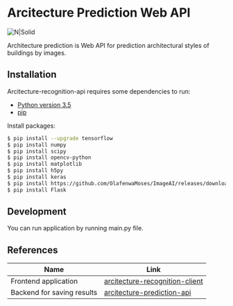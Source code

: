 # Arcitecture Prediction Web API 
![N|Solid](https://avatars1.githubusercontent.com/u/6582119?s=280&v=4 ) 

Architecture prediction is Web API for prediction architectural styles of buildings by images.

## Installation
Arcitecture-recognition-api requires some dependencies to run:
  - [Python version 3.5](https://www.python.org/downloads/release/python-352/)
  - [pip](https://pypi.org/project/pip/)

Install packages:
```sh
$ pip install --upgrade tensorflow
$ pip install numpy
$ pip install scipy
$ pip install opencv-python
$ pip install matplotlib
$ pip install h5py
$ pip install keras
$ pip install https://github.com/OlafenwaMoses/ImageAI/releases/download/2.0.2/imageai-2.0.2-py3-none-any.whl
$ pip install Flask
```

## Development 
You can run application by running main.py file.

## References 
| Name | Link |
| ------ | ------ |
| Frontend application | [arcitecture-recognition-client](https://github.com/NeliaNovichenko/arcitecture-recognition-client) |
| Backend for saving results | [arcitecture-prediction-api](https://github.com/NeliaNovichenko/arcitecture-recognition-api) |
